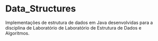 # Data_Structures

Implementações de estrutura de dados em Java desenvolvidas para a disciplina de Laboratório de Laboratório de Estrutura de Dados e Algoritmos.
